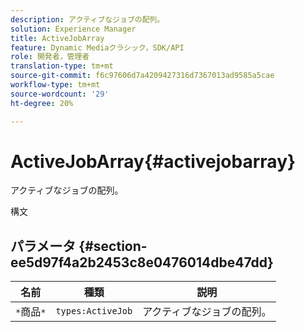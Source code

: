 ```yaml
---
description: アクティブなジョブの配列。
solution: Experience Manager
title: ActiveJobArray
feature: Dynamic Mediaクラシック，SDK/API
role: 開発者，管理者
translation-type: tm+mt
source-git-commit: f6c97606d7a4209427316d7367013ad9585a5cae
workflow-type: tm+mt
source-wordcount: '29'
ht-degree: 20%

---
```



# ActiveJobArray{#activejobarray}

アクティブなジョブの配列。

構文

## パラメータ {#section-ee5d97f4a2b2453c8e0476014dbe47dd}

| 名前 | 種類 | 説明 |
|---|---|---|
| `*`商品`*` | `types:ActiveJob` | アクティブなジョブの配列。 |

